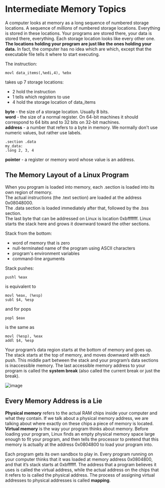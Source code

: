 # Intermediate Memory Topics

A computer looks at memory as a long sequence of numbered storage locations. A sequence of *millions* of numbered storage locations. Everything is stored in these locations. Your programs are stored there, your data is stored there, everything. Each storage location looks like every other one. **The locations holding your program are just like the ones holding your data.** In fact, the computer has no idea which are which, except that the executable file tells it where to start executing.

The instruction:
```assembly
movl data_items(,%edi,4), %ebx
```
takes up 7 storage locations:
 * 2 hold the instruction
 * 1 tells which registers to use
 * 4 hold the storage location of data_items

**byte** - the size of a storage location. Usually 8 bits.  
**word** - the size of a normal register. On 64-bit machines it should correspond to 64 bits and to 32 bits on 32-bit machines.  
**address** - a number that refers to a byte in memory. We normally don't use numeric values, but rather use labels.

```assembly
.section .data
my_data:
.long 2, 3, 4
```
**pointer** - a register or memory word whose value is an address.

## The Memory Layout of a Linux Program

When you program is loaded into memory, each .section is loaded into its own region of memory.  
The actual instructions (the .text section) are loaded at the address 0x08048000.  
The .data section is loaded immediately after that, followed by the .bss section.  
The last byte that can be addressed on Linux is location 0xbfffffff. Linux starts the stack here and grows it downward toward the other sections.

Stack from the bottom:
 - word of memory that is zero
 - null-terminated name of the program using ASCII characters
 - program's environment variables
 - command-line arguments 

Stack pushes:
```assembly
pushl %eax
```
is equivalent to
```assembly
movl %eax, (%esp)
subl $4, %esp
```
and for pops
```assembly
popl $eax
```
is the same as
```assembly
movl (%esp), %eax
addl $4, %esp
```

Your program’s data region starts at the bottom of memory and goes up. The stack starts at the top of memory, and moves downward with each push. This middle part between the stack and your program’s data sections is inaccessible memory. The last accessible memory address to your program is called the **system break** (also called the current break or just the break).

![image](https://user-images.githubusercontent.com/39266310/201473623-64e0ecc1-e90b-4df0-add7-694838eba2b3.png)

## Every Memory Address is a Lie

**Physical memory** refers to the actual RAM chips inside your computer and what they contain. If we talk about a physical memory address, we are talking about where exactly on these chips a piece of memory is located.   
**Virtual memory** is the way your program thinks about memory. Before loading your program, Linux finds an empty physical memory space large enough to fit your program, and then tells the processor to pretend that this memory is actually at the address 0x0804800 to load your program into.

Each program gets its own sandbox to play in. Every program running on your computer thinks that it was loaded at memory address 0x0804800, and that it’s stack starts at 0xbffffff. The address that a program believes it uses is called the virtual address, while the actual address on the chips that it refers to is called the physical address. The process of assigning virtual addresses to physical addresses is called **mapping**.
